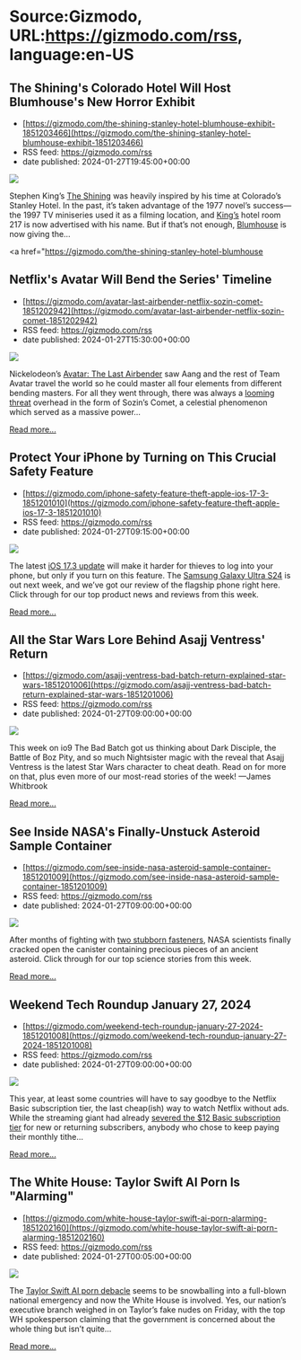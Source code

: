 # Source:Gizmodo, URL:https://gizmodo.com/rss, language:en-US

## The Shining's Colorado Hotel Will Host Blumhouse's New Horror Exhibit
 - [https://gizmodo.com/the-shining-stanley-hotel-blumhouse-exhibit-1851203466](https://gizmodo.com/the-shining-stanley-hotel-blumhouse-exhibit-1851203466)
 - RSS feed: https://gizmodo.com/rss
 - date published: 2024-01-27T19:45:00+00:00

<img class="type:primaryImage" src="https://i.kinja-img.com/image/upload/c_fit,q_80,w_636/ab1178c25b5042fc8ea0d73d5e064c67.jpg" /><p>Stephen King’s <a class="sc-1out364-0 dPMosf sc-145m8ut-0 lcFFec js_link" href="https://gizmodo.com/7-things-to-remember-about-the-shining-before-seeing-do-1839540707">The Shining</a> was heavily inspired by his time at Colorado’s Stanley Hotel. In the past, it’s taken advantage of the 1977 novel’s success—the 1997 TV miniseries used it as a filming location, and <a class="sc-1out364-0 dPMosf sc-145m8ut-0 lcFFec js_link" href="https://gizmodo.com/king-on-screen-stephen-king-movies-tv-documentary-revie-1850692500">King’s</a> hotel room 217 is now advertised with his name. But if that’s not enough, <a class="sc-1out364-0 dPMosf sc-145m8ut-0 lcFFec js_link" href="https://gizmodo.com/night-swim-review-movie-blumhouse-killer-pool-horror-1851140206">Blumhouse</a> is now giving the…</p><p><a href="https://gizmodo.com/the-shining-stanley-hotel-blumhouse

## Netflix's Avatar Will Bend the Series' Timeline
 - [https://gizmodo.com/avatar-last-airbender-netflix-sozin-comet-1851202942](https://gizmodo.com/avatar-last-airbender-netflix-sozin-comet-1851202942)
 - RSS feed: https://gizmodo.com/rss
 - date published: 2024-01-27T15:30:00+00:00

<img class="type:primaryImage" src="https://i.kinja-img.com/image/upload/c_fit,q_80,w_636/68fa936bd2754008c255c254d7cb3f03.jpg" /><p>Nickelodeon’s <a class="sc-1out364-0 dPMosf sc-145m8ut-0 lcFFec js_link" href="https://gizmodo.com/thank-god-avatar-the-last-airbender-is-hd-on-netflix-1844118804">Avatar: The Last Airbender</a> saw Aang and the rest of Team Avatar travel the world so he could master all four elements from different bending masters. For all they went through, there was always a <a class="sc-1out364-0 dPMosf sc-145m8ut-0 lcFFec js_link" href="https://gizmodo.com/avatar-the-last-airbenders-writer-says-a-possible-seas-1833776084">looming threat</a> overhead in the form of Sozin’s Comet, a celestial phenomenon which served as a massive power…</p><p><a href="https://gizmodo.com/avatar-last-airbender-netflix-sozin-comet-1851202942">Read more...</a></p>

## Protect Your iPhone by Turning on This Crucial Safety Feature
 - [https://gizmodo.com/iphone-safety-feature-theft-apple-ios-17-3-1851201010](https://gizmodo.com/iphone-safety-feature-theft-apple-ios-17-3-1851201010)
 - RSS feed: https://gizmodo.com/rss
 - date published: 2024-01-27T09:15:00+00:00

<img class="type:primaryImage" src="https://i.kinja-img.com/image/upload/c_fit,q_80,w_636/21f2794b17b2eb148444e2cf6331aef9.jpg" /><p>The latest <a class="sc-1out364-0 dPMosf sc-145m8ut-0 lcFFec js_link" href="https://gizmodo.com/stop-everything-enable-stolen-device-protection-iphone-1851188262">iOS 17.3 update</a> will make it harder for thieves to log into your phone, but only if you turn on this feature. The <a class="sc-1out364-0 dPMosf sc-145m8ut-0 lcFFec js_link" href="https://gizmodo.com/samsung-galaxy-s24-performance-benchmarks-android-1851181931">Samsung Galaxy Ultra S24</a> is out next week, and we’ve got our review of the flagship phone right here. Click through for our top product news and reviews from this week. </p><p><a href="https://gizmodo.com/iphone-safety-feature-theft-apple-ios-17-3-1851201010">Read more...</a></p>

## All the Star Wars Lore Behind Asajj Ventress' Return
 - [https://gizmodo.com/asajj-ventress-bad-batch-return-explained-star-wars-1851201006](https://gizmodo.com/asajj-ventress-bad-batch-return-explained-star-wars-1851201006)
 - RSS feed: https://gizmodo.com/rss
 - date published: 2024-01-27T09:00:00+00:00

<img class="type:primaryImage" src="https://i.kinja-img.com/image/upload/c_fit,q_80,w_636/8181df2b5cc8a26a2b358a91f298f3dd.jpg" /><p>This week on io9 The Bad Batch got us thinking about Dark Disciple, the Battle of Boz Pity, and so much Nightsister magic with the reveal that Asajj Ventress is the latest Star Wars character to cheat death. Read on for more on that, plus even more of our most-read stories of the week! —James Whitbrook</p><p><a href="https://gizmodo.com/asajj-ventress-bad-batch-return-explained-star-wars-1851201006">Read more...</a></p>

## See Inside NASA's Finally-Unstuck Asteroid Sample Container
 - [https://gizmodo.com/see-inside-nasa-asteroid-sample-container-1851201009](https://gizmodo.com/see-inside-nasa-asteroid-sample-container-1851201009)
 - RSS feed: https://gizmodo.com/rss
 - date published: 2024-01-27T09:00:00+00:00

<img class="type:primaryImage" src="https://i.kinja-img.com/image/upload/c_fit,q_80,w_636/f625c6afeecde32c8a1ecef96ae71111.jpg" /><p>After months of fighting with <a class="sc-1out364-0 dPMosf sc-145m8ut-0 lcFFec js_link" href="https://gizmodo.com/nasa-osiris-rex-asteroid-samples-bennu-stuck-container-1851102598">two stubborn fasteners</a>, NASA scientists finally cracked open the canister containing precious pieces of an ancient asteroid. Click through for our top science stories from this week. </p><p><a href="https://gizmodo.com/see-inside-nasa-asteroid-sample-container-1851201009">Read more...</a></p>

## Weekend Tech Roundup January 27, 2024
 - [https://gizmodo.com/weekend-tech-roundup-january-27-2024-1851201008](https://gizmodo.com/weekend-tech-roundup-january-27-2024-1851201008)
 - RSS feed: https://gizmodo.com/rss
 - date published: 2024-01-27T09:00:00+00:00

<img class="type:primaryImage" src="https://i.kinja-img.com/image/upload/c_fit,q_80,w_636/64feb087ad214c17eb9e1611404a5f97.jpg" /><p>This year, at least some countries will have to say goodbye to the Netflix Basic subscription tier, the last cheap(ish) way to watch Netflix without ads. While the streaming giant had already <a class="sc-1out364-0 dPMosf sc-145m8ut-0 lcFFec js_link" href="https://gizmodo.com/netflix-ending-basic-subscription-in-u-s-and-u-k-1850654633">severed the $12 Basic subscription tier</a> for new or returning subscribers, anybody who chose to keep paying their monthly tithe…</p><p><a href="https://gizmodo.com/weekend-tech-roundup-january-27-2024-1851201008">Read more...</a></p>

## The White House: Taylor Swift AI Porn Is "Alarming"
 - [https://gizmodo.com/white-house-taylor-swift-ai-porn-alarming-1851202160](https://gizmodo.com/white-house-taylor-swift-ai-porn-alarming-1851202160)
 - RSS feed: https://gizmodo.com/rss
 - date published: 2024-01-27T00:05:00+00:00

<img class="type:primaryImage" src="https://i.kinja-img.com/image/upload/c_fit,q_80,w_636/c7badead86b38614fb50d809370f77f5.jpg" /><p>The <a class="sc-1out364-0 dPMosf sc-145m8ut-0 lcFFec js_link" href="https://gizmodo.com/the-fallout-from-the-taylor-swift-ai-porn-could-be-huge-1851198828">Taylor Swift AI porn debacle</a> seems to be snowballing into a full-blown national emergency and now the White House is involved. Yes, our nation’s executive branch weighed in on Taylor’s fake nudes on Friday, with the top WH spokesperson claiming that the government is concerned about the whole thing but isn’t quite…</p><p><a href="https://gizmodo.com/white-house-taylor-swift-ai-porn-alarming-1851202160">Read more...</a></p>

